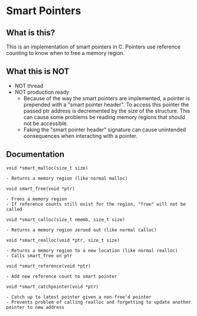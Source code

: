 # Smart Pointers

## What is this?
This is an implementation of smart pointers in C. Pointers use reference counting to know when to free a memory region.

## What this is NOT
- NOT thread
- NOT production ready
    - Because of the way the smart pointers are implemented, a pointer is prepended with a "smart pointer header". To access this pointer the passed ptr address is decremented by the size of the structure. This can cause some problems be reading memory regions that should not be accessible.
    - Faking the "smart pointer header" signature can cause unintended consequences when interacting with a pointer.

## Documentation
```
void *smart_malloc(size_t size)
```
    - Returns a memory region (like normal malloc)

```
void smart_free(void *ptr)
```
    - Frees a memory region
    - If reference counts still exist for the region, "free" will not be called

```
void *smart_calloc(size_t nmemb, size_t size)
```
    - Returns a memory region zeroed out (like normal calloc)

```
void *smart_realloc(void *ptr, size_t size)
```
    - Returns a memory region to a new location (like normal realloc)
    - Calls smart_free on ptr

```
void *smart_reference(void *ptr)
```
    - Add new reference count to smart pointer

```
void *smart_catchpointer(void *ptr)
```
    - Catch up to latest pointer given a non-free'd pointer
    - Prevents problem of calling realloc and forgetting to update another pointer to new address
